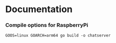 # Documentation

### Compile options for RaspberryPi

```GOOS=linux GOARCH=arm64 go build -o chatserver```